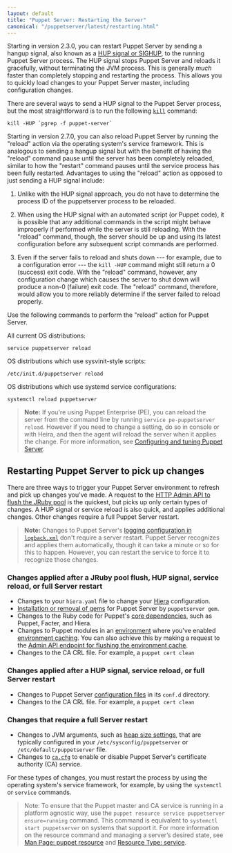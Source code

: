 ```yaml
---
layout: default
title: "Puppet Server: Restarting the Server"
canonical: "/puppetserver/latest/restarting.html"
---
```


[logback.xml]: ./config_file_logbackxml.markdown
[Hiera]: https://puppet.com/docs/puppet/latest/hiera_intro.html
[gems]: ./gems.markdown
[core dependencies]: https://puppet.com/docs/puppet/latest/about_agent.html#what-are-puppet-agent-and-puppet-server
[environment]: https://puppet.com/docs/puppet/latest/environments_about.html
[environment caching]: https://puppet.com/docs/puppet/latest/configuration.html#environmenttimeout

Starting in version 2.3.0, you can restart Puppet Server by sending a hangup signal, also known as a [HUP signal or SIGHUP](https://en.wikipedia.org/wiki/SIGHUP), to the running Puppet Server process. The HUP signal stops Puppet Server and reloads it gracefully, without terminating the JVM process. This is generally *much* faster than completely stopping and restarting the process. This allows you to quickly load changes to your Puppet Server master, including configuration changes.

There are several ways to send a HUP signal to the Puppet Server process, but the most straightforward is to run the following [`kill`](http://linux.die.net/man/1/kill) command:

    kill -HUP `pgrep -f puppet-server`

Starting in version 2.7.0, you can also reload Puppet Server by running the "reload" action via the operating system's service framework. This is analogous to sending a hangup signal but with the benefit of having the "reload" command pause until the server has been completely reloaded, similar to how the "restart" command pauses until the service process has been fully restarted. Advantages to using the "reload" action as opposed to just sending a HUP signal include:

1.  Unlike with the HUP signal approach, you do not have to determine the process ID of the puppetserver process to be reloaded.

2.  When using the HUP signal with an automated script (or Puppet code), it is possible that any additional commands in the script might behave improperly if performed while the server is still reloading. With the "reload" command, though, the server should be up and using its latest configuration before any subsequent script commands are performed.

3.  Even if the server fails to reload and shuts down --- for example, due to a configuration error --- the `kill -HUP` command might still return a 0 (success) exit code. With the "reload" command, however, any configuration change which causes the server to shut down will produce a non-0 (failure) exit code. The "reload" command, therefore, would allow you to more reliably determine if the server failed to reload properly.

Use the following commands to perform the "reload" action for Puppet Server.

All current OS distributions:

    service puppetserver reload

OS distributions which use sysvinit-style scripts:

    /etc/init.d/puppetserver reload

OS distributions which use systemd service configurations:

    systemctl reload puppetserver

> **Note:** If you're using Puppet Enterprise (PE), you can reload the server from the command line by running `service pe-puppetserver reload`. However if you need to change a setting, do so in console or with Heira, and then the agent will reload the server when it applies the change. For more information, see [Configuring and tuning Puppet Server](https://puppet.com/docs/pe/2019.2/config_puppetserver.html#configuring_and_tuning_puppet_server). 

## Restarting Puppet Server to pick up changes

There are three ways to trigger your Puppet Server environment to refresh and pick up changes you've made. A request to the [HTTP Admin API to flush the JRuby pool](./admin-api/v1/jruby-pool.markdown) is the quickest, but picks up only certain types of changes. A HUP signal or service reload is also quick, and applies additional changes. Other changes require a full Puppet Server restart.

> **Note:** Changes to Puppet Server's [logging configuration in `logback.xml`][logback.xml] don't require a server restart. Puppet Server recognizes and applies them automatically, though it can take a minute or so for this to happen. However, you can restart the service to force it to recognize those changes.

### Changes applied after a JRuby pool flush, HUP signal, service reload, or full Server restart

* Changes to your `hiera.yaml` file to change your [Hiera][] configuration.
* [Installation or removal of gems][gems] for Puppet Server by `puppetserver gem`.
* Changes to the Ruby code for Puppet's [core dependencies][], such as Puppet, Facter, and Hiera.
* Changes to Puppet modules in an [environment][] where you've enabled [environment
  caching][]. You can also achieve this by making a request to the
  [Admin API endpoint for flushing the environment cache](./admin-api/v1/environment-cache.markdown).
* Changes to the CA CRL file.  For example, a `puppet cert clean`

### Changes applied after a HUP signal, service reload, or full Server restart

* Changes to Puppet Server [configuration files](./configuration.markdown) in its `conf.d` directory.
* Changes to the CA CRL file.  For example, a `puppet cert clean`

### Changes that require a full Server restart

* Changes to JVM arguments, such as [heap size settings](./tuning_guide.markdown#jvm-heap-size), that are typically configured in your `/etc/sysconfig/puppetserver` or `/etc/default/puppetserver` file.
* Changes to [`ca.cfg`](./configuration.markdown#service-bootstrapping) to enable or disable Puppet Server's certificate authority (CA) service.

For these types of changes, you must restart the process by using the operating system's service framework, for example, by using the `systemctl` or `service` commands.

> Note: To ensure that the Puppet master and CA service is running in a platform agnostic way, use the `puppet resource service puppetserver ensure=running` command. This command is equivalent to `systemctl start puppetserver` on systems that support it. For more information on the resource command and managing a server’s desired state, see 
[Man Page: puppet resource](https://puppet.com/docs/puppet/6.4/man/resource.html) and [Resource Type: service](https://puppet.com/docs/puppet/6.4/types/service.html). 
